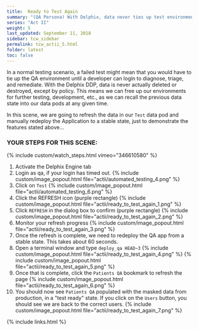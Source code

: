 ```yaml
---
title:  Ready to Test Again
summary: "(QA Persona) With Delphix, data never ties up test environments"
series: "Act II"
weight: 5
last_updated: September 11, 2018
sidebar: tcw_sidebar
permalink: tcw_actii_5.html
folder: latest
toc: false
---
```


In a normal testing scenario, a failed test might mean that you would have to tie up the QA environment until a
developer can login to diagnose, triage, and remediate. With the Delphix DDP, data is never actually deleted or
destroyed, except by policy. This means we can free up our environments for further testing, development, etc.,
as we can recall the previous data state into our data pods at any given time.

In this scene, we are going to refresh the data in our `Test` data pod and manually redeploy the Application to a stable state,
just to demonstrate the features stated above...

### YOUR STEPS FOR THIS SCENE:
{% include custom/watch_steps.html vimeo="346610580" %}
1. Activate the Delphix Engine tab
2. Login as qa, if your login has timed out.
    {% include custom/image_popout.html file="actii/automated_testing_4.png" %}
3. Click on `Test` 
    {% include custom/image_popout.html file="actii/automated_testing_6.png" %}
4. Click the REFRESH icon (purple rectangle)
   {% include custom/image_popout.html file="actii/ready_to_test_again_1.png" %}
5. Click `REFRESH` in the dialog box to confirm (purple rectangle)
   {% include custom/image_popout.html file="actii/ready_to_test_again_2.png" %}
6. Monitor your refresh progress
   {% include custom/image_popout.html file="actii/ready_to_test_again_3.png" %}
7. Once the refresh is complete, we need to redeploy the QA app from a stable state.
This takes about 60 seconds.
8. Open a terminal window and type `deploy_qa HEAD~3`
   {% include custom/image_popout.html file="actii/ready_to_test_again_4.png" %}
   {% include custom/image_popout.html file="actii/ready_to_test_again_5.png" %}
8. Once that is complete, click the `Patients QA` bookmark to refresh the page
   {% include custom/image_popout.html file="actii/ready_to_test_again_6.png" %}
9. You should now see `Patients QA` populated with the masked data from production, in a "test ready" state.
If you click on the `Users` button, you should see we are back to the correct users. 
   {% include custom/image_popout.html file="actii/ready_to_test_again_7.png" %}

{% include links.html %}
